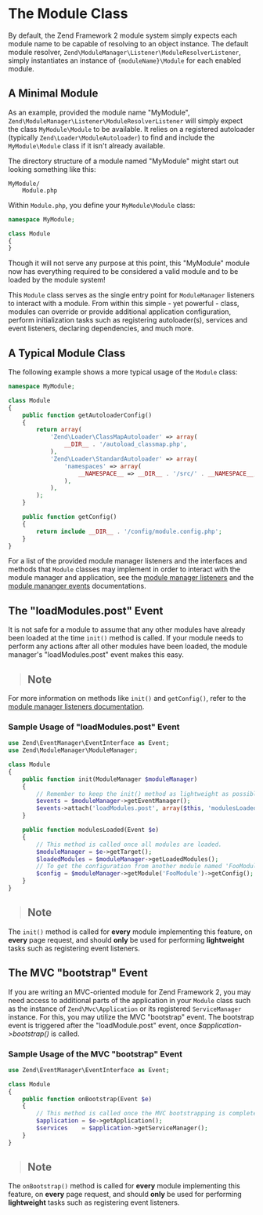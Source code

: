 # The Module Class

By default, the Zend Framework 2 module system simply expects each module name to be capable of
resolving to an object instance. The default module resolver,
`Zend\ModuleManager\Listener\ModuleResolverListener`, simply instantiates an instance of
`{moduleName}\Module` for each enabled module.

## A Minimal Module

As an example, provided the module name "MyModule",
`Zend\ModuleManager\Listener\ModuleResolverListener` will simply expect the class `MyModule\Module`
to be available. It relies on a registered autoloader (typically `Zend\Loader\ModuleAutoloader`) to
find and include the `MyModule\Module` class if it isn't already available.

The directory structure of a module named "MyModule" might start out looking something like this:

    MyModule/
        Module.php

Within `Module.php`, you define your `MyModule\Module` class:

```php
namespace MyModule;

class Module
{
}
```

Though it will not serve any purpose at this point, this "MyModule" module now has everything
required to be considered a valid module and to be loaded by the module system!

This `Module` class serves as the single entry point for `ModuleManager` listeners to interact with
a module. From within this simple - yet powerful - class, modules can override or provide additional
application configuration, perform initialization tasks such as registering autoloader(s), services
and event listeners, declaring dependencies, and much more.

## A Typical Module Class

The following example shows a more typical usage of the `Module` class:

```php
namespace MyModule;

class Module
{
    public function getAutoloaderConfig()
    {
        return array(
            'Zend\Loader\ClassMapAutoloader' => array(
                __DIR__ . '/autoload_classmap.php',
            ),
            'Zend\Loader\StandardAutoloader' => array(
                'namespaces' => array(
                    __NAMESPACE__ => __DIR__ . '/src/' . __NAMESPACE__,
                ),
            ),
        );
    }

    public function getConfig()
    {
        return include __DIR__ . '/config/module.config.php';
    }
}
```

For a list of the provided module manager listeners and the interfaces and methods that `Module`
classes may implement in order to interact with the module manager and application, see the [module
manager listeners](zend.module-manager.module-manager.md#module-manager-listeners) and the [module
mananger events](zend.module-manager.module-manager.md#module-manager-events) documentations.

## The "loadModules.post" Event

It is not safe for a module to assume that any other modules have already been loaded at the time
`init()` method is called. If your module needs to perform any actions after all other modules have
been loaded, the module manager's "loadModules.post" event makes this easy.

> ## Note
For more information on methods like `init()` and `getConfig()`, refer to the [module
manager listeners documentation](zend.module-manager.module-manager.md#module-manager-listeners).

### Sample Usage of "loadModules.post" Event

```php
use Zend\EventManager\EventInterface as Event;
use Zend\ModuleManager\ModuleManager;

class Module
{
    public function init(ModuleManager $moduleManager)
    {
        // Remember to keep the init() method as lightweight as possible
        $events = $moduleManager->getEventManager();
        $events->attach('loadModules.post', array($this, 'modulesLoaded'));
    }

    public function modulesLoaded(Event $e)
    {
        // This method is called once all modules are loaded.
        $moduleManager = $e->getTarget();
        $loadedModules = $moduleManager->getLoadedModules();
        // To get the configuration from another module named 'FooModule'
        $config = $moduleManager->getModule('FooModule')->getConfig();
    }
}
```

> ## Note
The `init()` method is called for **every** module implementing this feature, on **every** page
request, and should **only** be used for performing **lightweight** tasks such as registering event
listeners.

## The MVC "bootstrap" Event

If you are writing an MVC-oriented module for Zend Framework 2, you may need access to additional
parts of the application in your `Module` class such as the instance of `Zend\Mvc\Application` or
its registered `ServiceManager` instance. For this, you may utilize the MVC "bootstrap" event. The
bootstrap event is triggered after the "loadModule.post" event, once *$application-&gt;bootstrap()*
is called.

### Sample Usage of the MVC "bootstrap" Event

```php
use Zend\EventManager\EventInterface as Event;

class Module
{
    public function onBootstrap(Event $e)
    {
        // This method is called once the MVC bootstrapping is complete
        $application = $e->getApplication();
        $services    = $application->getServiceManager();
    }
}
```

> ## Note
The `onBootstrap()` method is called for **every** module implementing this feature, on **every**
page request, and should **only** be used for performing **lightweight** tasks such as registering
event listeners.
